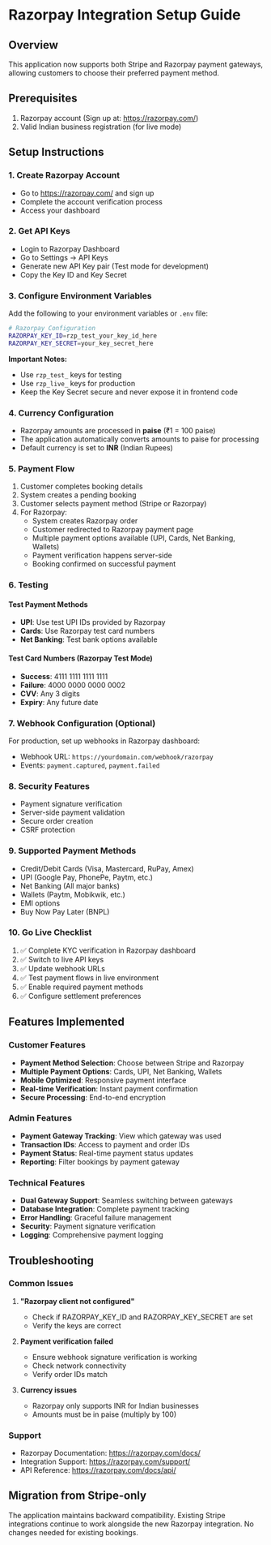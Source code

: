 # Razorpay Integration Setup Guide

## Overview
This application now supports both Stripe and Razorpay payment gateways, allowing customers to choose their preferred payment method.

## Prerequisites
1. Razorpay account (Sign up at: https://razorpay.com/)
2. Valid Indian business registration (for live mode)

## Setup Instructions

### 1. Create Razorpay Account
- Go to https://razorpay.com/ and sign up
- Complete the account verification process
- Access your dashboard

### 2. Get API Keys
- Login to Razorpay Dashboard
- Go to Settings → API Keys
- Generate new API Key pair (Test mode for development)
- Copy the Key ID and Key Secret

### 3. Configure Environment Variables
Add the following to your environment variables or `.env` file:

```bash
# Razorpay Configuration
RAZORPAY_KEY_ID=rzp_test_your_key_id_here
RAZORPAY_KEY_SECRET=your_key_secret_here
```

**Important Notes:**
- Use `rzp_test_` keys for testing
- Use `rzp_live_` keys for production
- Keep the Key Secret secure and never expose it in frontend code

### 4. Currency Configuration
- Razorpay amounts are processed in **paise** (₹1 = 100 paise)
- The application automatically converts amounts to paise for processing
- Default currency is set to **INR** (Indian Rupees)

### 5. Payment Flow
1. Customer completes booking details
2. System creates a pending booking
3. Customer selects payment method (Stripe or Razorpay)
4. For Razorpay:
   - System creates Razorpay order
   - Customer redirected to Razorpay payment page
   - Multiple payment options available (UPI, Cards, Net Banking, Wallets)
   - Payment verification happens server-side
   - Booking confirmed on successful payment

### 6. Testing

#### Test Payment Methods
- **UPI**: Use test UPI IDs provided by Razorpay
- **Cards**: Use Razorpay test card numbers
- **Net Banking**: Test bank options available

#### Test Card Numbers (Razorpay Test Mode)
- **Success**: 4111 1111 1111 1111
- **Failure**: 4000 0000 0000 0002
- **CVV**: Any 3 digits
- **Expiry**: Any future date

### 7. Webhook Configuration (Optional)
For production, set up webhooks in Razorpay dashboard:
- Webhook URL: `https://yourdomain.com/webhook/razorpay`
- Events: `payment.captured`, `payment.failed`

### 8. Security Features
- Payment signature verification
- Server-side payment validation
- Secure order creation
- CSRF protection

### 9. Supported Payment Methods
- Credit/Debit Cards (Visa, Mastercard, RuPay, Amex)
- UPI (Google Pay, PhonePe, Paytm, etc.)
- Net Banking (All major banks)
- Wallets (Paytm, Mobikwik, etc.)
- EMI options
- Buy Now Pay Later (BNPL)

### 10. Go Live Checklist
1. ✅ Complete KYC verification in Razorpay dashboard
2. ✅ Switch to live API keys
3. ✅ Update webhook URLs
4. ✅ Test payment flows in live environment
5. ✅ Enable required payment methods
6. ✅ Configure settlement preferences

## Features Implemented

### Customer Features
- **Payment Method Selection**: Choose between Stripe and Razorpay
- **Multiple Payment Options**: Cards, UPI, Net Banking, Wallets
- **Mobile Optimized**: Responsive payment interface
- **Real-time Verification**: Instant payment confirmation
- **Secure Processing**: End-to-end encryption

### Admin Features
- **Payment Gateway Tracking**: View which gateway was used
- **Transaction IDs**: Access to payment and order IDs
- **Payment Status**: Real-time payment status updates
- **Reporting**: Filter bookings by payment gateway

### Technical Features
- **Dual Gateway Support**: Seamless switching between gateways
- **Database Integration**: Complete payment tracking
- **Error Handling**: Graceful failure management
- **Security**: Payment signature verification
- **Logging**: Comprehensive payment logging

## Troubleshooting

### Common Issues
1. **"Razorpay client not configured"**
   - Check if RAZORPAY_KEY_ID and RAZORPAY_KEY_SECRET are set
   - Verify the keys are correct

2. **Payment verification failed**
   - Ensure webhook signature verification is working
   - Check network connectivity
   - Verify order IDs match

3. **Currency issues**
   - Razorpay only supports INR for Indian businesses
   - Amounts must be in paise (multiply by 100)

### Support
- Razorpay Documentation: https://razorpay.com/docs/
- Integration Support: https://razorpay.com/support/
- API Reference: https://razorpay.com/docs/api/

## Migration from Stripe-only
The application maintains backward compatibility. Existing Stripe integrations continue to work alongside the new Razorpay integration. No changes needed for existing bookings. 